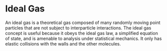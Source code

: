 # Ideal Gas

An ideal gas is a theoretical gas composed of many randomly moving point particles that are not subject to interparticle interactions. The ideal gas concept is useful because it obeys the ideal gas law, a simplified equation of state, and is amenable to analysis under statistical mechanics. It only has elastic collisions with the walls and the other molecules.
